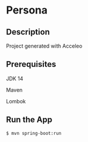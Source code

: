 # Persona

## Description
Project generated with Acceleo

## Prerequisites
JDK 14

Maven

Lombok

## Run the App
```bash
$ mvn spring-boot:run
```
